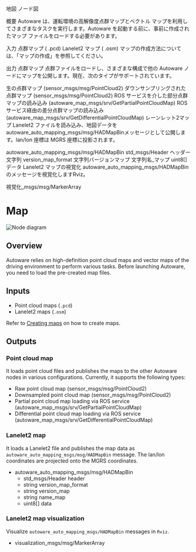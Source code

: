 地図
ノード図

概要
Autoware は、運転環境の高解像度点群マップとベクトル マップを利用してさまざまなタスクを実行します。Autoware を起動する前に、事前に作成されたマップ ファイルをロードする必要があります。

入力
点群マップ ( .pcd)
Lanelet2 マップ ( .osm)
マップの作成方法については、「マップの作成」を参照してください。

出力
点群マップ
点群ファイルをロードし、さまざまな構成で他の Autoware ノードにマップを公開します。現在、次のタイプがサポートされています。

生の点群マップ (sensor_msgs/msg/PointCloud2)
ダウンサンプリングされた点群マップ (sensor_msgs/msg/PointCloud2)
ROS サービスを介した部分点群マップの読み込み (autoware_map_msgs/srv/GetPartialPointCloudMap)
ROS サービス経由の差分点群マップの読み込み (autoware_map_msgs/srv/GetDifferentialPointCloudMap)
レーンレット2マップ
Lanelet2 ファイルを読み込み、地図データをautoware_auto_mapping_msgs/msg/HADMapBinメッセージとして公開します。lan/lon 座標は MGRS 座標に投影されます。

autoware_auto_mapping_msgs/msg/HADMapBin
std_msgs/Header ヘッダー
文字列 version_map_format
文字列バージョンマップ
文字列名_マップ
uint8[] データ
Lanelet2 マップの視覚化
autoware_auto_mapping_msgs/HADMapBinのメッセージを視覚化しますRviz。

視覚化_msgs/msg/MarkerArray
# Map

![Node diagram](./images/Map-Bus-ODD-Architecture.drawio.svg)

## Overview

Autoware relies on high-definition point cloud maps and vector maps of the driving environment to perform various tasks. Before launching Autoware, you need to load the pre-created map files.

## Inputs

- Point cloud maps (`.pcd`)
- Lanelet2 maps (`.osm`)

Refer to [Creating maps](../../../how-to-guides/integrating-autoware/creating-maps/index.md) on how to create maps.

## Outputs

### Point cloud map

It loads point cloud files and publishes the maps to the other Autoware nodes in various configurations. Currently, it supports the following types:

- Raw point cloud map (sensor_msgs/msg/PointCloud2)
- Downsampled point cloud map (sensor_msgs/msg/PointCloud2)
- Partial point cloud map loading via ROS service (autoware_map_msgs/srv/GetPartialPointCloudMap)
- Differential point cloud map loading via ROS service (autoware_map_msgs/srv/GetDifferentialPointCloudMap)

### Lanelet2 map

It loads a Lanelet2 file and publishes the map data as `autoware_auto_mapping_msgs/msg/HADMapBin` message. The lan/lon coordinates are projected onto the MGRS coordinates.

- autoware_auto_mapping_msgs/msg/HADMapBin
  - std_msgs/Header header
  - string version_map_format
  - string version_map
  - string name_map
  - uint8[] data

### Lanelet2 map visualization

Visualize `autoware_auto_mapping_msgs/HADMapBin` messages in `Rviz`.

- visualization_msgs/msg/MarkerArray
